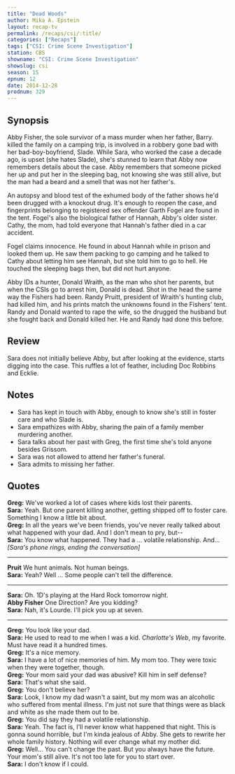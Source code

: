 ```yaml
---
title: "Dead Woods"
author: Mika A. Epstein
layout: recap-tv
permalink: /recaps/csi/:title/
categories: ["Recaps"]
tags: ["CSI: Crime Scene Investigation"]
station: CBS
showname: "CSI: Crime Scene Investigation"
showslug: csi
season: 15  
epnum: 12  
date: 2014-12-28
prodnum: 329  
---
```


## Synopsis

Abby Fisher, the sole survivor of a mass murder when her father, Barry. killed the family on a camping trip, is involved in a robbery gone bad with her bad-boy-boyfriend, Slade. While Sara, who worked the case a decade ago, is upset (she hates Slade), she's stunned to learn that Abby now remembers details about the case. Abby remembers that someone picked her up and put her in the sleeping bag, not knowing she was still alive, but the man had a beard and a smell that was not her father's.

An autopsy and blood test of the exhumed body of the father shows he'd been drugged with a knockout drug. It's enough to reopen the case, and fingerprints belonging to registered sex offender Garth Fogel are found in the tent. Fogel's also the biological father of Hannah, Abby's older sister. Cathy, the mom, had told everyone that Hannah's father died in a car accident.

Fogel claims innocence. He found in about Hannah while in prison and looked them up. He saw them packing to go camping and he talked to Cathy about letting him see Hannah, but she told him to go to hell. He touched the sleeping bags then, but did not hurt anyone.

Abby IDs a hunter, Donald Wraith, as the man who shot her parents, but when the CSIs go to arrest him, Donald is dead. Shot in the head the same way the Fishers had been. Randy Pruitt, president of Wraith's hunting club, had killed him, and his prints match the unknowns found in the Fishers' tent. Randy and Donald wanted to rape the wife, so the drugged the husband but she fought back and Donald killed her. He and Randy had done this before.

## Review

Sara does not initially believe Abby, but after looking at the evidence, starts digging into the case. This ruffles a lot of feather, including Doc Robbins and Ecklie.

## Notes

* Sara has kept in touch with Abby, enough to know she's still in foster care and who Slade is.  
* Sara empathizes with Abby, sharing the pain of a family member murdering another.  
* Sara talks about her past with Greg, the first time she's told anyone besides Grissom.  
* Sara was not allowed to attend her father's funeral.  
* Sara admits to missing her father.

## Quotes

**Greg:** We've worked a lot of cases where kids lost their parents.  
**Sara:** Yeah. But one parent killing another, getting shipped off to foster care. Something I know a little bit about.  
**Greg:** In all the years we've been friends, you've never really talked about what happened with your dad. And I don't mean to pry, but--  
**Sara:** You know what happened. They had a ... volatile relationship. And... *[Sara's phone rings, ending the conversation]*  

- - -

**Pruit** We hunt animals. Not human beings.  
**Sara:** Yeah? Well ... Some people can't tell the difference.  

- - -

**Sara:** Oh. 1D's playing at the Hard Rock tomorrow night.  
**Abby Fisher** One Direction? Are you kidding?  
**Sara:** Nah, it's Lourde. I'll pick you up at seven.  

- - -

**Greg:** You look like your dad.  
**Sara:** He used to read to me when I was a kid. *Charlotte's Web*, my favorite. Must have read it a hundred times.  
**Greg:** It's a nice memory.  
**Sara:** I have a lot of nice memories of him. My mom too. They were toxic when they were together, though.  
**Greg:** Your mom said your dad was abusive? Kill him in self defense?  
**Sara:** That's what she said.  
**Greg:** You don't believe her?  
**Sara:** Look, I know my dad wasn't a saint, but my mom was an alcoholic who suffered from mental illness. I'm just not sure that things were as black and white as she made them out to be.  
**Greg:** You did say they had a volatile relationship.  
**Sara:** Yeah. The fact is, I'll never know what happened that night. This is gonna sound horrible, but I'm kinda jealous of Abby. She gets to rewrite her whole family history. Nothing will ever change what my mother did.  
**Greg:** Well... You can't change the past. But you always have the future. Your mom's still alive. It's not too late for you to start over.  
**Sara:** I don't know if I could.

